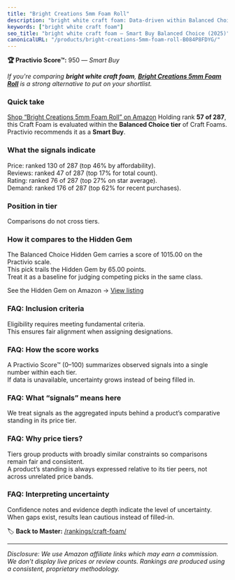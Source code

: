 ```yaml
---
title: "Bright Creations 5mm Foam Roll"
description: "bright white craft foam: Data-driven within Balanced Choice ranking using the Practivio Score™. Positioned by quality, value, demand, findability, momentum."
keywords: ["bright white craft foam"]
seo_title: "bright white craft foam — Smart Buy Balanced Choice (2025)"
canonicalURL: "/products/bright-creations-5mm-foam-roll-B084P8FDYG/"
---
```


**🏆 Practivio Score™:** 950 — _Smart Buy_


*If you're comparing **bright white craft foam**, **[Bright Creations 5mm Foam Roll](https://www.amazon.com/dp/B084P8FDYG?tag=practivio-20)** is a strong alternative to put on your shortlist.*
### Quick take
[Shop “Bright Creations 5mm Foam Roll” on Amazon](https://www.amazon.com/dp/B084P8FDYG?tag=practivio-20)
Holding rank **57 of 287**, this Craft Foam is evaluated within the **Balanced Choice tier** of Craft Foams.  
Practivio recommends it as a **Smart Buy**.

### What the signals indicate
Price: ranked 130 of 287 (top 46% by affordability).  
Reviews: ranked 47 of 287 (top 17% for total count).  
Rating: ranked 76 of 287 (top 27% on star average).  
Demand: ranked 176 of 287 (top 62% for recent purchases).

### Position in tier
Comparisons do not cross tiers.

### How it compares to the Hidden Gem
The Balanced Choice Hidden Gem carries a score of 1015.00 on the Practivio scale.  
This pick trails the Hidden Gem by 65.00 points.  
Treat it as a baseline for judging competing picks in the same class.  

See the Hidden Gem on Amazon → [View listing](https://www.amazon.com/dp/B0927HTJ6B?tag=practivio-20)

### FAQ: Inclusion criteria
Eligibility requires meeting fundamental criteria.  
This ensures fair alignment when assigning designations.

### FAQ: How the score works
A Practivio Score™ (0–100) summarizes observed signals into a single number within each tier.  
If data is unavailable, uncertainty grows instead of being filled in.

### FAQ: What “signals” means here
We treat signals as the aggregated inputs behind a product’s comparative standing in its price tier.

### FAQ: Why price tiers?
Tiers group products with broadly similar constraints so comparisons remain fair and consistent.  
A product’s standing is always expressed relative to its tier peers, not across unrelated price bands.

### FAQ: Interpreting uncertainty
Confidence notes and evidence depth indicate the level of uncertainty.  
When gaps exist, results lean cautious instead of filled-in.


🏷️ **Back to Master:** [/rankings/craft-foam/](/rankings/craft-foam/)

---
_Disclosure: We use Amazon affiliate links which may earn a commission. We don’t display live prices or review counts. Rankings are produced using a consistent, proprietary methodology._
